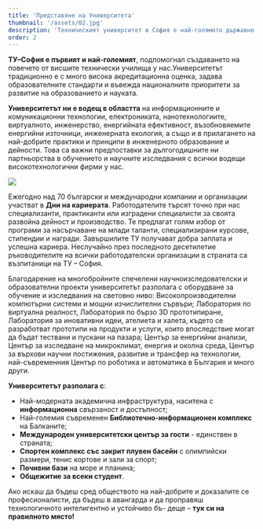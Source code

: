 ```yaml
---
title: 'Представяне на Университета'
thumbnail: '/assets/02.jpg'
description: 'Техническият университет в София е най-голямото държавно техническо висше училище в България, с 17 факултета и 3 департамента в няколко града, и има история, датираща от 1941 г.'
order: 2
---
```


**ТУ–София е първият и най-големият**, подпомогнал създаването на повечето от висшите технически училища у нас.Университетът традиционно е с много 
висока акредитационна оценка, задава образователните стандарти и въвежда националните приоритети за развитие на образованието и науката. 

**Университетът ни е водещ в областта** на информационните и комуникационни технологии, електрониката, нанотехнологиите, виртуалното, инженерство, 
енергийната ефективност, възобновяемите енергийни източници, инженерната екология, а също и в прилагането на най-добрите практики и принципи 
в инженерното образование и дейности. Това са важни предпоставки за дългогодишните ни партньорства в обучението и научните изследвания с всички 
водещи високотехнологични фирми у нас.  

![](/assets/11.png) 

Ежегодно над 70 български и международни компании и организации участват в **Дни на кариерата**. Работодателите търсят точно при нас специализанти, 
практиканти или изградени специалисти за своята развойна дейност и производство. Те предлагат голям избор от програми за насърчаване на млади таланти, 
специализирани курсове, стипендии и награди. Завършилите ТУ получават добра заплата и успешна кариера. Неслучайно през последното десетилетие 
ръководителите на всички работодателски организации в страната са възпитаници на ТУ – София. 

Благодарение на многобройните спечелени научноизследователски и образователни проекти университетът разполага с оборудване за обучение и 
изследвания на световно ниво: Високопроизводителни компютърни системи и мощни изчислителни сървъри; Лаборатория по виртуална реалност, Лаборатория по 
бързо 3D прототипиране, Лаборатория за иновативни идеи, ателиета и халета, където се разработват прототипи на продукти и услуги, които впоследствие могат 
да бъдат тествани и пускани на пазара; Център за енергийни анализи, Център за изследване на микроклимат, енергия и околна среда, Център за върхови научни постижения,
развитие и трансфер на технологии, най-съвременния Център по роботика и автоматика в България и много други. 

**Университетът разполага с**:
* Най-модерната академична инфраструктура, наситена с **информационна** свързаност и достъпност;
* Най-големия съвременен **Библиотечно-информационен комплекс** на Балканите; 
* **Международен университетски център за гости** - единствен в страната; 
* **Спортен комплекс със закрит плувен басейн** с олимпийски размери, тенис кортове и зали за спорт; 
* **Почивни бази** на море и планина; 
* **Общежитие за всеки студент**.  

Ако искаш да бъдеш сред обществото на най-добрите и 
доказалите се професионалисти, да бъдеш в авангарда и да 
проправяш технологичното интелигентно и устойчиво бъ-
деще – **тук си на правилното място!** 
